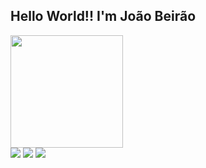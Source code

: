 ## Hello World!! I'm João Beirão
 <div>
<a href="https://github.com/joao-beirao">
  <img height="180em"  src="https://github-readme-stats.vercel.app/api?username=joao-beirao&show_icons=true&theme=dracula&include_all_commits=true&count_private=true"/>
 </div>
 
 
 <div style="display: inline_block">
   <a href="https://instagram.com/jme_beirao" target="_blank"><img src="https://img.shields.io/badge/-Instagram-%23E4405F?style=for-the-badge&logo=instagram&logoColor=white" target="_blank"></a>
   <a href="https://www.linkedin.com/in/jo%C3%A3o-beir%C3%A3o-937195201/" target="_blank"><img src="https://img.shields.io/badge/-LinkedIn-%230077B5?style=for-the-badge&logo=linkedin&logoColor=white" target="_blank"></a> 
   <a href = "mailto: joaobeirao.2003@gmail.com"><img src="https://img.shields.io/badge/-Gmail-%23333?style=for-the-badge&logo=gmail&logoColor=white" target="_blank"></a>
 <!-- <a href="https://discord.gg/DISCORD" target="_blank"><img src="https://img.shields.io/badge/Discord-7289DA?style=for-the-badge&logo=discord&logoColor=white" target="_blank" -->
 </div>
</a> 
